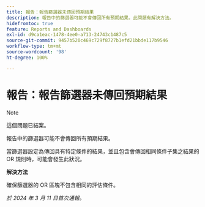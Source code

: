 ```yaml
---
title: 報告：報告篩選器未傳回預期結果
description: 報告中的篩選器可能不會傳回所有預期結果。此問題有解決方法。
hidefromtoc: true
feature: Reports and Dashboards
exl-id: d9ca1eac-1478-4ee0-a713-24743c1487c5
source-git-commit: 9457b520c469c729f8727b1efd21bbde117b9546
workflow-type: tm+mt
source-wordcount: '98'
ht-degree: 100%

---
```


# 報告：報告篩選器未傳回預期結果

>[!NOTE]
>
>這個問題已結案。

報告中的篩選器可能不會傳回所有預期結果。

當篩選器設定為傳回具有特定條件的結果，並且包含會傳回相同條件子集之結果的 OR 規則時，可能會發生此狀況。

**解決方法**

確保篩選器的 OR 區塊不包含相同的評估條件。

_於 2024 年 3 月 11 日首次通報。_
